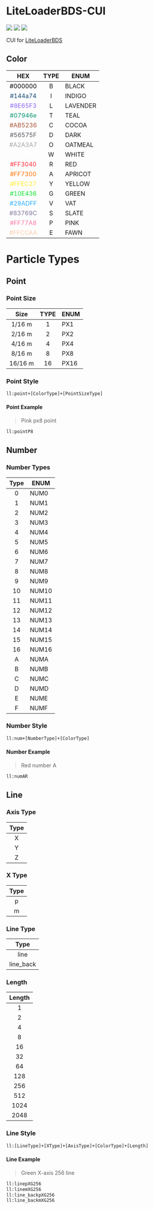 # LiteLoaderBDS-CUI

![ ](https://img.shields.io/github/license/OEOTYAN/LiteLoaderBDS-CUI?style=for-the-badge)
![ ](https://img.shields.io/github/downloads/OEOTYAN/LiteLoaderBDS-CUI/total?style=for-the-badge)
![ ](https://img.shields.io/github/v/release/OEOTYAN/LiteLoaderBDS-CUI?style=for-the-badge)

CUI for [LiteLoaderBDS](https://github.com/LiteLDev/LiteLoaderBDS)

## Color

|                    HEX                     | TYPE  | ENUM     |
| :----------------------------------------: | :---: | -------- |
| <span style="color:#000000">#000000</span> |   B   | BLACK    |
| <span style="color:#144a74">#144a74</span> |   I   | INDIGO   |
| <span style="color:#8E65F3">#8E65F3</span> |   L   | LAVENDER |
| <span style="color:#07946e">#07946e</span> |   T   | TEAL     |
| <span style="color:#AB5236">#AB5236</span> |   C   | COCOA    |
| <span style="color:#56575F">#56575F</span> |   D   | DARK     |
| <span style="color:#A2A3A7">#A2A3A7</span> |   O   | OATMEAL  |
| <span style="color:#FFFFFF">#FFFFFF</span> |   W   | WHITE    |
| <span style="color:#FF3040">#FF3040</span> |   R   | RED      |
| <span style="color:#FF7300">#FF7300</span> |   A   | APRICOT  |
| <span style="color:#FFEC27">#FFEC27</span> |   Y   | YELLOW   |
| <span style="color:#10E436">#10E436</span> |   G   | GREEN    |
| <span style="color:#29ADFF">#29ADFF</span> |   V   | VAT      |
| <span style="color:#83769C">#83769C</span> |   S   | SLATE    |
| <span style="color:#FF77A8">#FF77A8</span> |   P   | PINK     |
| <span style="color:#FFCCAA">#FFCCAA</span> |   E   | FAWN     |

# Particle Types

## Point

### Point Size

|  Size   | TYPE  | ENUM |
| :-----: | :---: | ---- |
| 1/16 m  |   1   | PX1  |
| 2/16 m  |   2   | PX2  |
| 4/16 m  |   4   | PX4  |
| 8/16 m  |   8   | PX8  |
| 16/16 m |  16   | PX16 |

### Point Style

```txt
ll:point+[ColorType]+[PointSizeType]
```

#### Point Example

> Pink px8 point

```txt
ll:pointP8
```

## Number

### Number Types

| Type  | ENUM  |
| :---: | ----- |
|   0   | NUM0  |
|   1   | NUM1  |
|   2   | NUM2  |
|   3   | NUM3  |
|   4   | NUM4  |
|   5   | NUM5  |
|   6   | NUM6  |
|   7   | NUM7  |
|   8   | NUM8  |
|   9   | NUM9  |
|  10   | NUM10 |
|  11   | NUM11 |
|  12   | NUM12 |
|  13   | NUM13 |
|  14   | NUM14 |
|  15   | NUM15 |
|  16   | NUM16 |
|   A   | NUMA  |
|   B   | NUMB  |
|   C   | NUMC  |
|   D   | NUMD  |
|   E   | NUME  |
|   F   | NUMF  |

### Number Style

```txt
ll:num+[NumberType]+[ColorType]
```

#### Number Example

> Red number A

```txt
ll:numAR
```

## Line

### Axis Type

| Type  |
| :---: |
|   X   |
|   Y   |
|   Z   |

### X Type

| Type  |
| :---: |
|   p   |
|   m   |

### Line Type

|   Type    |
| :-------: |
|   line    |
| line_back |

### Length

| Length |
| :----: |
|   1    |
|   2    |
|   4    |
|   8    |
|   16   |
|   32   |
|   64   |
|  128   |
|  256   |
|  512   |
|  1024  |
|  2048  |

### Line Style

```txt
ll:[LineType]+[XType]+[AxisType]+[ColorType]+[Length]
```

#### Line Example

> Green X-axis 256 line

```txt
ll:linepXG256
ll:linemXG256
ll:line_backpXG256
ll:line_backmXG256
```
